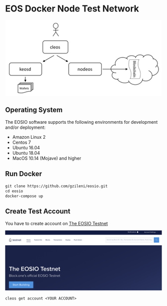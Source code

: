 # EOS Docker Node Test Network

![EOS Architecture](./assets/img/eos-system-architecture.png)

## Operating System
The EOSIO software supports the following environments for development and/or deployment:

- Amazon Linux 2
- Centos 7
- Ubuntu 16.04
- Ubuntu 18.04
- MacOS 10.14 (Mojave) and higher

## Run Docker

```
git clone https://github.com/gzileni/eosio.git
cd eosio
docker-compose up
```

## Create Test Account
You have to create account on [The EOSIO Testnet](https://testnet.eos.io)

![EOS Test](./assets/img/eostestnet.png)

```
cleos get account <YOUR ACCOUNT>
```



